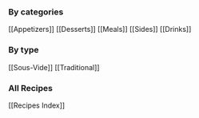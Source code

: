### By categories
[[Appetizers]] [[Desserts]] [[Meals]] [[Sides]] [[Drinks]]
### By type
[[Sous-Vide]] [[Traditional]]

### All Recipes
[[Recipes Index]]